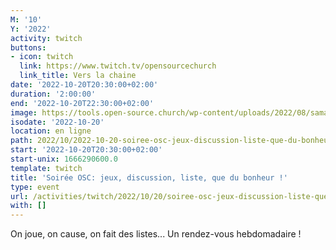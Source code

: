 ```yaml
---
M: '10'
Y: '2022'
activity: twitch
buttons:
- icon: twitch
  link: https://www.twitch.tv/opensourcechurch
  link_title: Vers la chaine
date: '2022-10-20T20:30:00+02:00'
duration: '2:00:00'
end: '2022-10-20T22:30:00+02:00'
image: https://tools.open-source.church/wp-content/uploads/2022/08/samantha-gades-LA6XfeVI5_c-unsplash-scaled.jpg
isodate: '2022-10-20'
location: en ligne
path: 2022/10/2022-10-20-soiree-osc-jeux-discussion-liste-que-du-bonheur.md
start: '2022-10-20T20:30:00+02:00'
start-unix: 1666290600.0
template: twitch
title: 'Soirée OSC: jeux, discussion, liste, que du bonheur !'
type: event
url: /activities/twitch/2022/10/20/soiree-osc-jeux-discussion-liste-que-du-bonheur
with: []
---
```

On joue, on cause, on fait des listes... Un rendez-vous hebdomadaire !